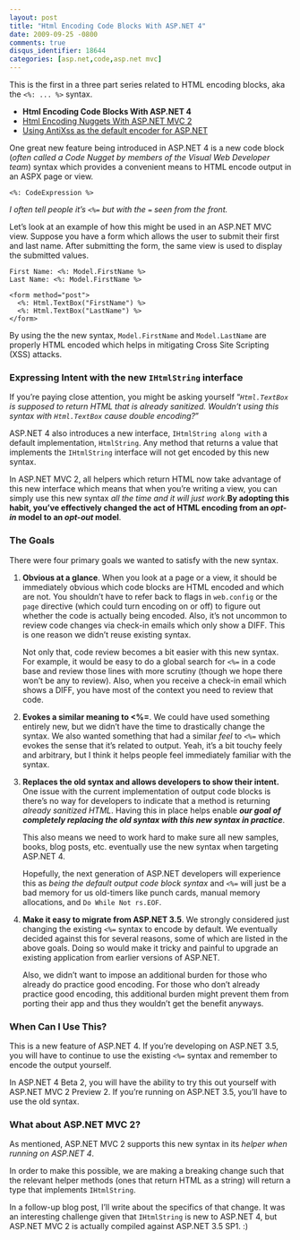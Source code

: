 ```yaml
---
layout: post
title: "Html Encoding Code Blocks With ASP.NET 4"
date: 2009-09-25 -0800
comments: true
disqus_identifier: 18644
categories: [asp.net,code,asp.net mvc]
---
```

This is the first in a three part series related to HTML encoding
blocks, aka the `<%: ... %>` syntax.

-   **Html Encoding Code Blocks With ASP.NET 4**
-   [Html Encoding Nuggets With ASP.NET MVC
    2](http://haacked.com/archive/2009/11/03/html-encoding-nuggets-aspnetmvc2.aspx "Html Encoding Nuggets with ASP.NET MVC 2")
-   [Using AntiXss as the default encoder for
    ASP.NET](http://haacked.com/archive/2010/04/06/using-antixss-as-the-default-encoder-for-asp-net.aspx "Using AntiXSS")

One great new feature being introduced in ASP.NET 4 is a new code block
(*often called a Code Nugget by members of the Visual Web Developer
team*) syntax which provides a convenient means to HTML encode output in
an ASPX page or view.

~~~~ {.csharpcode .big-emphasis}
<%: CodeExpression %>
~~~~

*I often tell people it’s `<%=` but with the `=` seen from the front.*

Let’s look at an example of how this might be used in an ASP.NET MVC
view. Suppose you have a form which allows the user to submit their
first and last name. After submitting the form, the same view is used to
display the submitted values.

```aspx-cs
First Name: <%: Model.FirstName %>
Last Name: <%: Model.FirstName %>

<form method="post">
  <%: Html.TextBox("FirstName") %>
  <%: Html.TextBox("LastName") %>
</form>
```

By using the the new syntax, `Model.FirstName` and `Model.LastName` are
properly HTML encoded which helps in mitigating Cross Site Scripting
(XSS) attacks.

### Expressing Intent with the new `IHtmlString` interface

If you’re paying close attention, you might be asking yourself
“*`Html.TextBox` is supposed to return HTML that is already sanitized.
Wouldn’t using this syntax with `Html.TextBox` cause double encoding?*”

ASP.NET 4 also introduces a new interface, `IHtmlString along with` a
default implementation, `HtmlString`. Any method that returns a value
that implements the `IHtmlString` interface will not get encoded by this
new syntax.

In ASP.NET MVC 2, all helpers which return HTML now take advantage of
this new interface which means that when you’re writing a view, you can
simply use this new syntax *all the time and it will just work*.**By
adopting this habit, you’ve effectively changed the act of HTML encoding
from an *opt-in* model to an *opt-out* model**.

### The Goals

There were four primary goals we wanted to satisfy with the new syntax.

1.  **Obvious at a glance**. When you look at a page or a view, it
    should be immediately obvious which code blocks are HTML encoded and
    which are not. You shouldn’t have to refer back to flags in
    `web.config` or the `page` directive (which could turn encoding on
    or off) to figure out whether the code is actually being encoded.
    Also, it’s not uncommon to review code changes via check-in emails
    which only show a DIFF. This is one reason we didn’t reuse existing
    syntax.

    Not only that, code review becomes a bit easier with this new
    syntax. For example, it would be easy to do a global search for
    `<%=` in a code base and review those lines with more scrutiny
    (though we hope there won’t be any to review). Also, when you
    receive a check-in email which shows a DIFF, you have most of the
    context you need to review that code.

2.  **Evokes a similar meaning to \<%=**. We could have used something
    entirely new, but we didn’t have the time to drastically change the
    syntax. We also wanted something that had a similar *feel* to `<%=`
    which evokes the sense that it’s related to output. Yeah, it’s a bit
    touchy feely and arbitrary, but I think it helps people feel
    immediately familiar with the syntax.

3.  **Replaces the old syntax and allows developers to show their
    intent.** One issue with the current implementation of output code
    blocks is there’s no way for developers to indicate that a method is
    returning *already sanitized HTML*. Having this in place helps
    enable ***our goal of completely replacing the old syntax with this
    new syntax in practice***.

    This also means we need to work hard to make sure all new samples,
    books, blog posts, etc. eventually use the new syntax when targeting
    ASP.NET 4.

    Hopefully, the next generation of ASP.NET developers will experience
    this as *being the default output code block syntax* and `<%=` will
    just be a bad memory for us old-timers like punch cards, manual
    memory allocations, and `Do While Not rs.EOF`.

4.  **Make it easy to migrate from ASP.NET 3.5**. We strongly considered
    just changing the existing `<%=` syntax to encode by default. We
    eventually decided against this for several reasons, some of which
    are listed in the above goals. Doing so would make it tricky and
    painful to upgrade an existing application from earlier versions of
    ASP.NET.

    Also, we didn’t want to impose an additional burden for those who
    already do practice good encoding. For those who don’t already
    practice good encoding, this additional burden might prevent them
    from porting their app and thus they wouldn’t get the benefit
    anyways.

### When Can I Use This?

This is a new feature of ASP.NET 4. If you’re developing on ASP.NET 3.5,
you will have to continue to use the existing `<%=` syntax and remember
to encode the output yourself.

In ASP.NET 4 Beta 2, you will have the ability to try this out yourself
with ASP.NET MVC 2 Preview 2. If you’re running on ASP.NET 3.5, you’ll
have to use the old syntax.

### What about ASP.NET MVC 2?

As mentioned, ASP.NET MVC 2 supports this new syntax in its *helper when
running on ASP.NET 4*.

In order to make this possible, we are making a breaking change such
that the relevant helper methods (ones that return HTML as a string)
will return a type that implements `IHtmlString`.

In a follow-up blog post, I’ll write about the specifics of that change.
It was an interesting challenge given that `IHtmlString` is new to
ASP.NET 4, but ASP.NET MVC 2 is actually compiled against ASP.NET 3.5
SP1. :)

